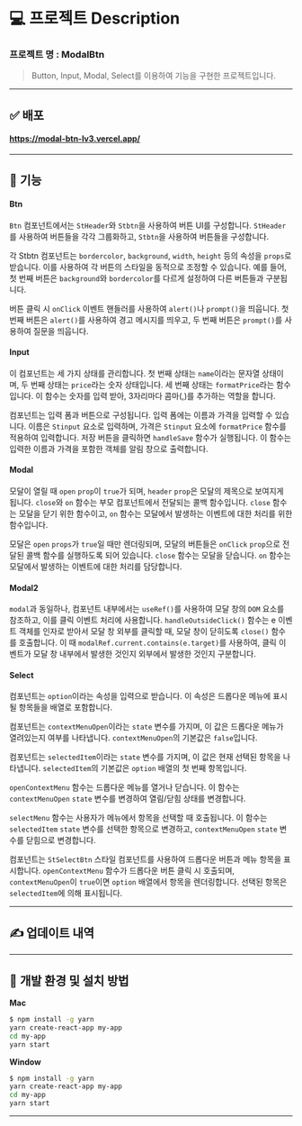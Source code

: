 # 💻 프로젝트 Description
### 프로젝트 명 : ModalBtn
> Button, Input, Modal, Select를 이용하여 기능을 구현한 프로젝트입니다.

---

## ✅ 배포

####  https://modal-btn-lv3.vercel.app/
----


## 📝 기능 

#### Btn
`Btn` 컴포넌트에서는 `StHeader`와 `Stbtn`을 사용하여 버튼 UI를 구성합니다. `StHeader`를 사용하여 버튼들을 각각 그룹화하고, `Stbtn`을 사용하여 버튼들을 구성합니다.

각 Stbtn 컴포넌트는 `bordercolor`, `background`, `width`, `height` 등의 속성을 `props`로 받습니다. 이를 사용하여 각 버튼의 스타일을 동적으로 조정할 수 있습니다. 예를 들어, 첫 번째 버튼은 `background`와 `bordercolor`를 다르게 설정하여 다른 버튼들과 구분됩니다.

버튼 클릭 시 `onClick` 이벤트 핸들러를 사용하여 `alert()`나 `prompt()`을 띄웁니다. 첫 번째 버튼은 `alert()`를 사용하여 경고 메시지를 띄우고, 두 번째 버튼은 `prompt()`를 사용하여 질문을 띄웁니다.

#### Input
이 컴포넌트는 세 가지 상태를 관리합니다. 첫 번째 상태는 `name`이라는 문자열 상태이며, 두 번째 상태는 `price`라는 숫자 상태입니다. 세 번째 상태는 `formatPrice`라는 함수입니다. 이 함수는 숫자를 입력 받아, 3자리마다 콤마(,)를 추가하는 역할을 합니다.

컴포넌트는 입력 폼과 버튼으로 구성됩니다. 입력 폼에는 이름과 가격을 입력할 수 있습니다. 이름은 `Stinput` 요소로 입력하며, 가격은 `Stinput` 요소에 `formatPrice` 함수를 적용하여 입력합니다. 저장 버튼을 클릭하면 `handleSave` 함수가 실행됩니다. 이 함수는 입력한 이름과 가격을 포함한 객체를 알림 창으로 출력합니다.

#### Modal

모달이 열릴 때 `open` `prop`이 `true`가 되며, `header` `prop`은 모달의 제목으로 보여지게 됩니다. `close`와 `on` 함수는 부모 컴포넌트에서 전달되는 콜백 함수입니다. `close` 함수는 모달을 닫기 위한 함수이고, `on` 함수는 모달에서 발생하는 이벤트에 대한 처리를 위한 함수입니다.

모달은 `open` `props`가 `true`일 때만 렌더링되며, 모달의 버튼들은 `onClick` `prop`으로 전달된 콜백 함수를 실행하도록 되어 있습니다. `close` 함수는 모달을 닫습니다. `on` 함수는 모달에서 발생하는 이벤트에 대한 처리를 담당합니다. 

#### Modal2

`modal`과 동일하나, 컴포넌트 내부에서는 `useRef()`를 사용하여 모달 창의 `DOM` 요소를 참조하고, 이를 클릭 이벤트 처리에 사용합니다. `handleOutsideClick()` 함수는 e 이벤트 객체를 인자로 받아서 모달 창 외부를 클릭할 때, 모달 창이 닫히도록 `close()` 함수를 호출합니다. 이 때 `modalRef.current.contains(e.target)`를 사용하여, 클릭 이벤트가 모달 창 내부에서 발생한 것인지 외부에서 발생한 것인지 구분합니다.

#### Select

컴포넌트는 `option`이라는 속성을 입력으로 받습니다. 이 속성은 드롭다운 메뉴에 표시될 항목들을 배열로 포함합니다.

컴포넌트는 `contextMenuOpen`이라는 `state` 변수를 가지며, 이 값은 드롭다운 메뉴가 열려있는지 여부를 나타냅니다. `contextMenuOpen`의 기본값은 `false`입니다.

컴포넌트는 `selectedItem`이라는 `state` 변수를 가지며, 이 값은 현재 선택된 항목을 나타냅니다. `selectedItem`의 기본값은 `option` 배열의 첫 번째 항목입니다.

`openContextMenu` 함수는 드롭다운 메뉴를 열거나 닫습니다. 이 함수는 `contextMenuOpen` `state` 변수를 변경하여 열림/닫힘 상태를 변경합니다.

`selectMenu` 함수는 사용자가 메뉴에서 항목을 선택할 때 호출됩니다. 이 함수는 `selectedItem` `state` 변수를 선택한 항목으로 변경하고, `contextMenuOpen` `state` 변수를 닫힘으로 변경합니다.

컴포넌트는 `StSelectBtn` 스타일 컴포넌트를 사용하여 드롭다운 버튼과 메뉴 항목을 표시합니다. `openContextMenu` 함수가 드롭다운 버튼 클릭 시 호출되며, `contextMenuOpen`이 `true`이면 `option` 배열에서 항목을 렌더링합니다. 선택된 항목은 `selectedItem`에 의해 표시됩니다.

---

## ✍️ 업데이트 내역

------


## 🔡 개발 환경 및 설치 방법


**Mac**

```sh
$ npm install -g yarn
yarn create-react-app my-app
cd my-app
yarn start
```

**Window**

```sh
$ npm install -g yarn
yarn create-react-app my-app
cd my-app
yarn start
```
----
